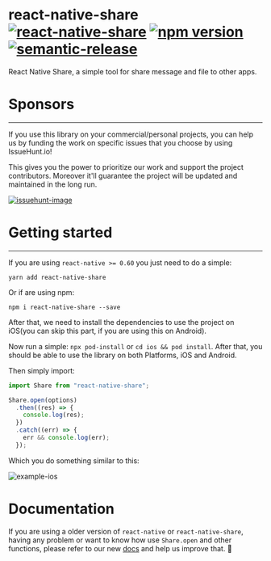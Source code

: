 # react-native-share [![react-native-share](https://circleci.com/gh/react-native-share/react-native-share.svg?style=svg)](https://app.circleci.com/pipelines/github/react-native-share/react-native-share) [![npm version](https://badge.fury.io/js/react-native-share.svg)](http://badge.fury.io/js/react-native-share) [![semantic-release](https://img.shields.io/badge/%20%20%F0%9F%93%A6%F0%9F%9A%80-semantic--release-e10079.svg)](https://github.com/semantic-release/semantic-release)

React Native Share, a simple tool for share message and file to other apps.

# Sponsors

---

If you use this library on your commercial/personal projects, you can help us by funding the work on specific issues that you choose by using IssueHunt.io!

This gives you the power to prioritize our work and support the project contributors. Moreover it'll guarantee the project will be updated and maintained in the long run.

[![issuehunt-image](https://issuehunt.io/static/embed/issuehunt-button-v1.svg)](https://issuehunt.io/repos/43406976)

# Getting started

---

If you are using `react-native >= 0.60` you just need to do a simple:

```shell
yarn add react-native-share
```

Or if are using npm:

```shell
npm i react-native-share --save
```

After that, we need to install the dependencies to use the project on iOS(you can skip this part, if you are using this on Android).

Now run a simple: `npx pod-install` or `cd ios && pod install`. After that, you should be able to use the library on both Platforms, iOS and Android.

Then simply import:

```js
import Share from "react-native-share";

Share.open(options)
  .then((res) => {
    console.log(res);
  })
  .catch((err) => {
    err && console.log(err);
  });
```

Which you do something similar to this:

![example-ios](website/static/img/assets-docs/ios-readme-example.gif)

# Documentation

If you are using a older version of `react-native` or `react-native-share`, having any problem or want to know how use `Share.open` and other functions, please refer to our new [docs](https://react-native-share.github.io/react-native-share) and help us improve that. 🚀
